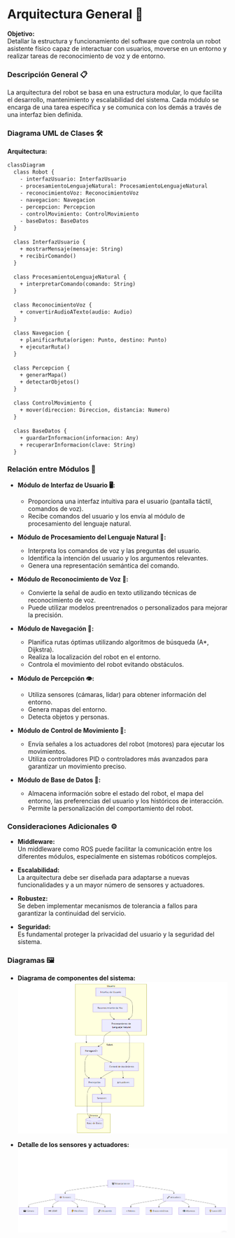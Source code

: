 # Arquitectura General 🤖

**Objetivo:**  
Detallar la estructura y funcionamiento del software que controla un robot asistente físico capaz de interactuar con usuarios, moverse en un entorno y realizar tareas de reconocimiento de voz y de entorno.

### Descripción General 📋

La arquitectura del robot se basa en una estructura modular, lo que facilita el desarrollo, mantenimiento y escalabilidad del sistema. Cada módulo se encarga de una tarea específica y se comunica con los demás a través de una interfaz bien definida.

### Diagrama UML de Clases 🛠️

**Arquitectura:**

```mermaid
classDiagram
  class Robot {
    - interfazUsuario: InterfazUsuario
    - procesamientoLenguajeNatural: ProcesamientoLenguajeNatural
    - reconocimientoVoz: ReconocimientoVoz
    - navegacion: Navegacion
    - percepcion: Percepcion
    - controlMovimiento: ControlMovimiento
    - baseDatos: BaseDatos
  }

  class InterfazUsuario {
    + mostrarMensaje(mensaje: String)
    + recibirComando()
  }

  class ProcesamientoLenguajeNatural {
    + interpretarComando(comando: String)
  }

  class ReconocimientoVoz {
    + convertirAudioATexto(audio: Audio)
  }

  class Navegacion {
    + planificarRuta(origen: Punto, destino: Punto)
    + ejecutarRuta()
  }

  class Percepcion {
    + generarMapa()
    + detectarObjetos()
  }

  class ControlMovimiento {
    + mover(direccion: Direccion, distancia: Numero)
  }

  class BaseDatos {
    + guardarInformacion(informacion: Any)
    + recuperarInformacion(clave: String)
  }

```

 ### Relación entre Módulos 🔄

- **Módulo de Interfaz de Usuario 🖥️:**
  - Proporciona una interfaz intuitiva para el usuario (pantalla táctil, comandos de voz).
  - Recibe comandos del usuario y los envía al módulo de procesamiento del lenguaje natural.
  
- **Módulo de Procesamiento del Lenguaje Natural 🧠:**
  - Interpreta los comandos de voz y las preguntas del usuario.
  - Identifica la intención del usuario y los argumentos relevantes.
  - Genera una representación semántica del comando.
  
- **Módulo de Reconocimiento de Voz 🎤:**
  - Convierte la señal de audio en texto utilizando técnicas de reconocimiento de voz.
  - Puede utilizar modelos preentrenados o personalizados para mejorar la precisión.
  
- **Módulo de Navegación 🧭:**
  - Planifica rutas óptimas utilizando algoritmos de búsqueda (A*, Dijkstra).
  - Realiza la localización del robot en el entorno.
  - Controla el movimiento del robot evitando obstáculos.
  
- **Módulo de Percepción 👁️:**
  - Utiliza sensores (cámaras, lidar) para obtener información del entorno.
  - Genera mapas del entorno.
  - Detecta objetos y personas.
  
- **Módulo de Control de Movimiento 🚶:**
  - Envía señales a los actuadores del robot (motores) para ejecutar los movimientos.
  - Utiliza controladores PID o controladores más avanzados para garantizar un movimiento preciso.
  
- **Módulo de Base de Datos 💾:**
  - Almacena información sobre el estado del robot, el mapa del entorno, las preferencias del usuario y los históricos de interacción.
  - Permite la personalización del comportamiento del robot.

### Consideraciones Adicionales ⚙️

- **Middleware:**  
  Un middleware como ROS puede facilitar la comunicación entre los diferentes módulos, especialmente en sistemas robóticos complejos.
  
- **Escalabilidad:**  
  La arquitectura debe ser diseñada para adaptarse a nuevas funcionalidades y a un mayor número de sensores y actuadores.
  
- **Robustez:**  
  Se deben implementar mecanismos de tolerancia a fallos para garantizar la continuidad del servicio.
  
- **Seguridad:**  
  Es fundamental proteger la privacidad del usuario y la seguridad del sistema.

### Diagramas 🖼️

- **Diagrama de componentes del sistema:**  
![alt text](img/componente.png)

- **Detalle de los sensores y actuadores:**  
  ![alt text](<img/Detalle .png>)